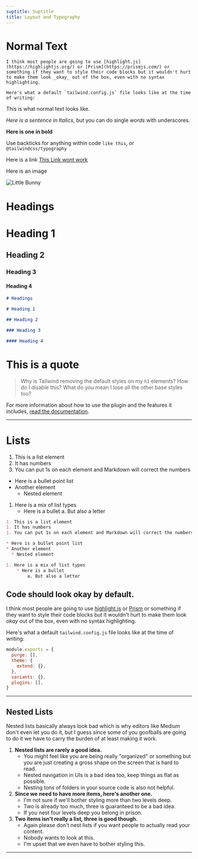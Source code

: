 ```yaml
---
suptitle: Suptitle
title: Layout and Typography
---
```


# Normal Text

```
I think most people are going to use [highlight.js](https://highlightjs.org/) or [Prism](https://prismjs.com/) or something if they want to style their code blocks but it wouldn't hurt to make them look _okay_ out of the box, even with no syntax highlighting.

Here's what a default `tailwind.config.js` file looks like at the time of writing:
```

This is what normal text looks like. 

*Here is a sentence in Italics*, but you can do single _words_ with underscores. 

**Here is one in bold**

Use backticks for anything within code `like this`, or `@tailwindcss/typography`

Here is a link [This Link wont work]()


Here is an image

<Image src="/bunny.jpeg" className="rounded-box" alt="Little Bunny" width={200} height={200}/>


# Headings

# Heading 1

## Heading 2

### Heading 3

#### Heading 4

```markdown
# Headings

# Heading 1

## Heading 2

### Heading 3

#### Heading 4
```


# This is a quote
> Why is Tailwind removing the default styles on my `h1` elements? How do I disable this? What do you mean I lose all the other base styles too?


For more information about how to use the plugin and the features it includes, [read the documentation](https://github.com/tailwindcss/typography/blob/master/README.md).

---


# Lists

1. This is a list element
1. It has numbers
1. You can put 1s on each element and Markdown will correct the numbers

* Here is a bullet point list
* Another element
  * Nested element

1. Here is a mix of list types
    * Here is a bullet
        a. But also a letter


```markdown
1. This is a list element
1. It has numbers
1. You can put 1s on each element and Markdown will correct the numbers

* Here is a bullet point list
* Another element
  * Nested element

1. Here is a mix of list types
    * Here is a bullet
        a. But also a letter
```

## Code should look okay by default.

I think most people are going to use [highlight.js](https://highlightjs.org/) or [Prism](https://prismjs.com/) or something if they want to style their code blocks but it wouldn't hurt to make them look _okay_ out of the box, even with no syntax highlighting.

Here's what a default `tailwind.config.js` file looks like at the time of writing:

```js
module.exports = {
  purge: [],
  theme: {
    extend: {},
  },
  variants: {},
  plugins: [],
}
```


---



## Nested Lists

Nested lists basically always look bad which is why editors like Medium don't even let you do it, but I guess since some of you goofballs are going to do it we have to carry the burden of at least making it work.

1. **Nested lists are rarely a good idea.**
   - You might feel like you are being really "organized" or something but you are just creating a gross shape on the screen that is hard to read.
   - Nested navigation in UIs is a bad idea too, keep things as flat as possible.
   - Nesting tons of folders in your source code is also not helpful.
2. **Since we need to have more items, here's another one.**
   - I'm not sure if we'll bother styling more than two levels deep.
   - Two is already too much, three is guaranteed to be a bad idea.
   - If you nest four levels deep you belong in prison.
3. **Two items isn't really a list, three is good though.**
   - Again please don't nest lists if you want people to actually read your content.
   - Nobody wants to look at this.
   - I'm upset that we even have to bother styling this.


---
